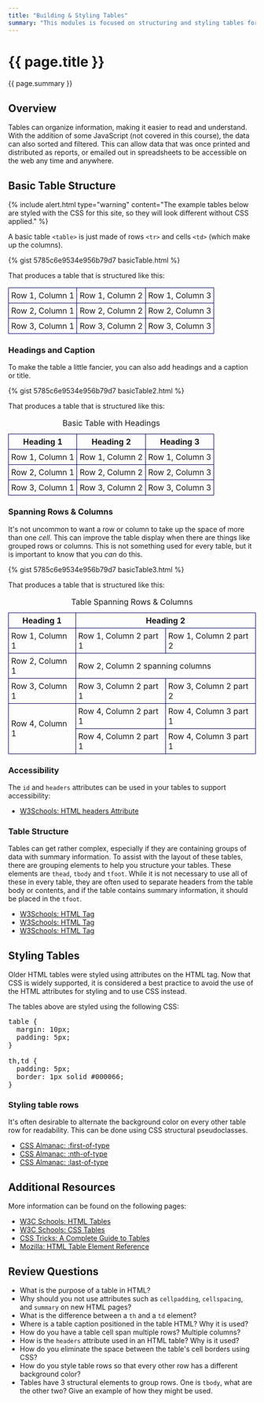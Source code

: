```yaml
---
title: "Building & Styling Tables"
summary: "This modules is focused on structuring and styling tables for the web.  Tables are a common feature on web pages, organizing information to make it easier to read and understand."
---
```


# {{ page.title }}
{{ page.summary }}

## Overview
Tables can organize information, making it easier to read and understand.  With the addition of some JavaScript (not covered in this course), the data can also sorted and filtered.  This can allow data that was once printed and distributed as reports, or emailed out in spreadsheets to be accessible on the web any time and anywhere.  


## Basic Table Structure
{% include alert.html type="warning"
   content="The example tables below are styled with the CSS for this site, so they will look different without CSS applied."
%}

A basic table `<table>` is just made of rows `<tr>` and cells `<td>` (which make up the columns).

{% gist 5785c6e9534e956b79d7 basicTable.html %}

That produces a table that is structured like this:
<table class="style: margin: 10px; padding: 5px;">
    <tr>
        <td style="padding: 5px; border: 1px solid #000066;">Row 1, Column 1</td>
        <td style="padding: 5px; border: 1px solid #000066;">Row 1, Column 2</td>
        <td style="padding: 5px; border: 1px solid #000066;">Row 1, Column 3</td>
    </tr>
    <tr>
        <td style="padding: 5px; border: 1px solid #000066;">Row 2, Column 1</td>
        <td style="padding: 5px; border: 1px solid #000066;">Row 2, Column 2</td>
        <td style="padding: 5px; border: 1px solid #000066;">Row 2, Column 3</td>
    </tr>
    <tr>
        <td style="padding: 5px; border: 1px solid #000066;">Row 3, Column 1</td>
        <td style="padding: 5px; border: 1px solid #000066;">Row 3, Column 2</td>
        <td style="padding: 5px; border: 1px solid #000066;">Row 3, Column 3</td>
    </tr>
</table>


### Headings and Caption
To make the table a little fancier, you can also add headings and a caption or title.

{% gist 5785c6e9534e956b79d7 basicTable2.html %}

That produces a table that is structured like this:
<table class="style: margin: 10px; padding: 5px;">
    <caption>Basic Table with Headings</caption>
    <tr>
        <th style="padding: 5px; border: 1px solid #000066;">Heading 1</th>
        <th style="padding: 5px; border: 1px solid #000066;">Heading 2</th>
        <th style="padding: 5px; border: 1px solid #000066;">Heading 3</th>
    </tr>
    <tr>
        <td style="padding: 5px; border: 1px solid #000066;">Row 1, Column 1</td>
        <td style="padding: 5px; border: 1px solid #000066;">Row 1, Column 2</td>
        <td style="padding: 5px; border: 1px solid #000066;">Row 1, Column 3</td>
    </tr>
    <tr>
        <td style="padding: 5px; border: 1px solid #000066;">Row 2, Column 1</td>
        <td style="padding: 5px; border: 1px solid #000066;">Row 2, Column 2</td>
        <td style="padding: 5px; border: 1px solid #000066;">Row 2, Column 3</td>
    </tr>
    <tr>
        <td style="padding: 5px; border: 1px solid #000066;">Row 3, Column 1</td>
        <td style="padding: 5px; border: 1px solid #000066;">Row 3, Column 2</td>
        <td style="padding: 5px; border: 1px solid #000066;">Row 3, Column 3</td>
    </tr>
</table>


### Spanning Rows & Columns
It's not uncommon to want a row or column to take up the space of more than one *cell*.  This can improve the table display when there are things like grouped rows or columns. This is not something used for every table, but it is important to know that you *can* do this.

{% gist 5785c6e9534e956b79d7 basicTable3.html %}

That produces a table that is structured like this:
<table class="style: margin: 10px; padding: 5px;">
    <caption>Table Spanning Rows & Columns</caption>
    <tr>
        <th style="padding: 5px; border: 1px solid #000066;">Heading 1</th>
        <th style="padding: 5px; border: 1px solid #000066;" colspan="2">Heading 2</th>
    </tr>
    <tr>
        <td style="padding: 5px; border: 1px solid #000066;">Row 1, Column 1</td>
        <td style="padding: 5px; border: 1px solid #000066;">Row 1, Column 2 part 1</td>
        <td style="padding: 5px; border: 1px solid #000066;">Row 1, Column 2 part 2</td>
    </tr>
    <tr>
        <td style="padding: 5px; border: 1px solid #000066;">Row 2, Column 1</td>
        <td style="padding: 5px; border: 1px solid #000066;" colspan="2">Row 2, Column 2 spanning columns</td>
    </tr>
    <tr>
        <td style="padding: 5px; border: 1px solid #000066;">Row 3, Column 1</td>
        <td style="padding: 5px; border: 1px solid #000066;">Row 3, Column 2 part 1</td>
        <td style="padding: 5px; border: 1px solid #000066;">Row 3, Column 2 part 2</td>
    </tr>
    <tr>
        <td style="padding: 5px; border: 1px solid #000066;" rowspan="2">Row 4, Column 1</td>
        <td style="padding: 5px; border: 1px solid #000066;">Row 4, Column 2 part 1</td>
        <td style="padding: 5px; border: 1px solid #000066;">Row 4, Column 3 part 1</td>
    </tr>
    <tr>
        <td style="padding: 5px; border: 1px solid #000066;">Row 4, Column 2 part 1</td>
        <td style="padding: 5px; border: 1px solid #000066;">Row 4, Column 3 part 1</td>
    </tr>
</table>


### Accessibility
The `id` and `headers` attributes can be used in your tables to support accessibility:

 - [W3Schools: HTML <td> headers Attribute](https://www.w3schools.com/tags/att_td_headers.asp)


### Table Structure
Tables can get rather complex, especially if they are containing groups of data with summary information.  To assist with the layout of these tables, there are grouping elements to help you structure your tables.  These elements are `thead`, `tbody` and `tfoot`.  While it is not necessary to use all of these in every table, they are often used to separate headers from the table body or contents, and if the table contains summary information, it should be placed in the `tfoot`.

 - [W3Schools: HTML <thead> Tag](https://www.w3schools.com/tags/tag_thead.asp)
 - [W3Schools: HTML <tbody> Tag](https://www.w3schools.com/tags/tag_tbody.asp)
 - [W3Schools: HTML <tfoot> Tag](https://www.w3schools.com/tags/tag_tfoot.asp)


## Styling Tables
Older HTML tables were styled using attributes on the HTML tag.  Now that CSS is widely supported, it is considered a best practice to avoid the use of the HTML attributes for styling and to use CSS instead.  

The tables above are styled using the following CSS:
<pre>
table {
  margin: 10px;
  padding: 5px;
}

th,td {
  padding: 5px;
  border: 1px solid #000066;
}
</pre>

### Styling table rows
It's often desirable to alternate the background color on every other table row for readability.  This can be done using CSS structural pseudoclasses.

 - [CSS Almanac: :first-of-type]( https://css-tricks.com/almanac/selectors/f/first-of-type/ )
 - [CSS Almanac: :nth-of-type]( https://css-tricks.com/almanac/selectors/n/nth-of-type/ )
 - [CSS Almanac: :last-of-type]( https://css-tricks.com/almanac/selectors/l/last-of-type/ )


## Additional Resources
More information can be found on the following pages:

 - [W3C Schools: HTML Tables]( https://www.w3schools.com/html/html_tables.asp )
 - [W3C Schools: CSS Tables]( https://www.w3schools.com/css/css_table.asp )
 - [CSS Tricks: A Complete Guide to Tables]( https://css-tricks.com/complete-guide-table-element/ )
 - [Mozilla: HTML Table Element Reference]( https://developer.mozilla.org/en-US/docs/Web/HTML/Element/table )


## Review Questions

 - What is the purpose of a table in HTML?  
 - Why should you not use attributes such as `cellpadding`, `cellspacing`, and `summary` on new HTML pages?
 - What is the difference between a `th` and a `td` element?
 - Where is a table caption positioned in the table HTML?  Why it is used?
 - How do you have a table cell span multiple rows?  Multiple columns?
 - How is the `headers` attribute used in an HTML table?  Why is it used?
 - How do you eliminate the space between the table's cell borders using CSS?
 - How do you style table rows so that every other row has a different background color?
 - Tables have 3 structural elements to group rows.  One is `tbody`, what are the other two? Give an example of how they might be used.
